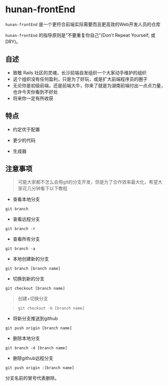 # hunan-frontEnd

`hunan-frontEnd` 是一个更符合前端实际需要而且更高效的Web开发人员的仓库

`hunan-frontEnd` 的指导原则是”不要重复你自己”(Don’t Repeat Yourself, 或DRY)。

## 自述

* 致敬 Rails 社区的灵魂，长沙前端自发组织一个大家动手维护的组织
* 这个组织没有任何盈利，只是为了好玩，或是扩大前端程序员的圈子
* 无论你是初级前端，还是前端大牛，你来了就是为湖南前端付出一点点力量，也许今天你看到不好处
* 将来你一定有所收获

## 特点

* 约定优于配置

* 更少的代码

* 生成器

## 注意事项

>  可能大家都不怎么会用git的分支开发，但是为了合作效率最大化，希望大家花几分钟看下以下教程

* 查看本地分支

`git branch`

* 查看远程分支

`git branch -r`

* 查看所有分支

`git branch -a`

* 本地创建新的分支

`git branch [branch name]`

* 切换到新的分支

`git checkout [branch name]`

> 创建+切换分支

> `git checkout -b [branch name]`

* 将新分支推送到github

`git push origin [branch name]`

* 删除本地分支

`git branch -d [branch name]`

* 删除github远程分支

`git push origin :[branch name]`

分支名前的冒号代表删除。

